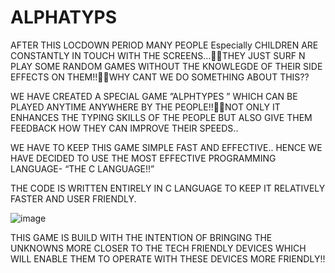 # ALPHATYPS

AFTER THIS LOCDOWN PERIOD MANY PEOPLE Especially CHILDREN ARE CONSTANTLY IN TOUCH WITH THE SCREENS…THEY JUST SURF N PLAY SOME RANDOM GAMES WITHOUT THE KNOWLEGDE OF THEIR SIDE EFFECTS ON THEM!!WHY CANT WE DO SOMETHING ABOUT THIS?? 

WE HAVE CREATED A SPECIAL GAME  ”ALPHTYPES ”  WHICH CAN BE PLAYED  ANYTIME  ANYWHERE  BY THE PEOPLE!!NOT ONLY IT ENHANCES THE TYPING SKILLS OF THE PEOPLE BUT ALSO GIVE THEM FEEDBACK HOW THEY CAN IMPROVE THEIR SPEEDS..

WE HAVE TO KEEP THIS GAME SIMPLE FAST AND EFFECTIVE..
HENCE WE HAVE DECIDED TO USE THE MOST EFFECTIVE PROGRAMMING LANGUAGE- “THE C LANGUAGE!!”

THE CODE IS WRITTEN ENTIRELY IN C LANGUAGE TO KEEP IT RELATIVELY FASTER AND USER FRIENDLY.

![image](https://github.com/klperiwal/Team_equinox/assets/100295708/fe8afdf0-50cf-420a-9cb8-53c8031231b7)

THIS GAME IS BUILD WITH THE INTENTION OF BRINGING THE UNKNOWNS MORE CLOSER TO THE TECH FRIENDLY DEVICES WHICH WILL ENABLE THEM  TO OPERATE WITH THESE DEVICES MORE FRIENDLY!!
